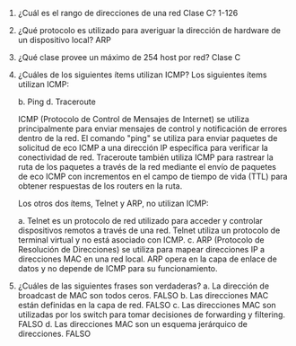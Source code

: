 1) ¿Cuál es el rango de direcciones de una red Clase C?
   1-126
   
2) ¿Qué protocolo es utilizado para averiguar la dirección de hardware de un dispositivo local?
   ARP
   
3) ¿Qué clase provee un máximo de 254 host por red?
   Clase C

4) ¿Cuáles de los siguientes ítems utilizan ICMP?
   Los siguientes ítems utilizan ICMP:

	b. Ping d. Traceroute
	
	ICMP (Protocolo de Control de Mensajes de Internet) se utiliza principalmente para enviar mensajes de control y notificación de errores dentro de la red. El comando "ping" se utiliza para enviar paquetes de solicitud de eco ICMP a una dirección IP específica para verificar la conectividad de red. Traceroute también utiliza ICMP para rastrear la ruta de los paquetes a través de la red mediante el envío de paquetes de eco ICMP con incrementos en el campo de tiempo de vida (TTL) para obtener respuestas de los routers en la ruta.
	
	Los otros dos ítems, Telnet y ARP, no utilizan ICMP:
	
	a. Telnet es un protocolo de red utilizado para acceder y controlar dispositivos remotos a través de una red. Telnet utiliza un protocolo de terminal virtual y no está asociado con ICMP. c. ARP (Protocolo de Resolución de Direcciones) se utiliza para mapear direcciones IP a direcciones MAC en una red local. ARP opera en la capa de enlace de datos y no depende de ICMP para su funcionamiento.

5) ¿Cuáles de las siguientes frases son verdaderas?
   a. La dirección de broadcast de MAC son todos ceros. FALSO
   b. Las direcciones MAC están definidas en la capa de red. FALSO
   c. Las direcciones MAC son utilizadas por los switch para tomar decisiones de forwarding y filtering. FALSO
   d. Las direcciones MAC son un esquema jerárquico de direcciones. FALSO